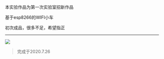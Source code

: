 本实验作品为第一次实验室招新作品

基于esp8266的WIFI小车

初次成品，很多不足，希望指正

------

![](https://shitu-query-bj.bj.bcebos.com/2020-11-17/00/ed7b19f1ea7fb340?authorization=bce-auth-v1%2F7e22d8caf5af46cc9310f1e3021709f3%2F2020-11-16T16%3A36%3A06Z%2F300%2Fhost%2F16693462e33d75add8651d3c0d9bc4374287fe54b7035e467f7b374174487d11)

> 完成于2020.7.26

